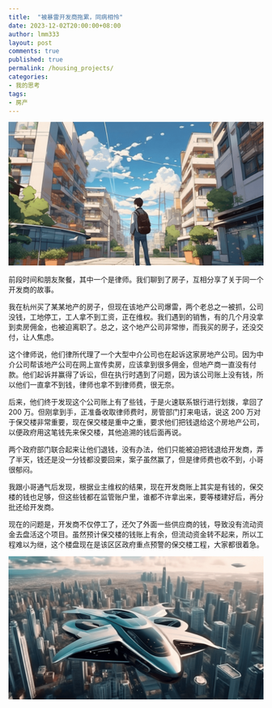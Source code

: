 ```yaml
---
title:  "被暴雷开发商拖累，同病相怜"
date: 2023-12-02T20:00:00+08:00
author: lmm333
layout: post
comments: true
published: true
permalink: /housing_projects/
categories:
- 我的思考
tags:
- 房产
---
```

![stand_on_street.png](../images/2023-12-02-housing_projects/stand_on_street.png)

前段时间和朋友聚餐，其中一个是律师。我们聊到了房子，互相分享了关于同一个开发商的故事。

<!--more-->

我在杭州买了某某地产的房子，但现在该地产公司爆雷，两个老总之一被抓，公司没钱，工地停工，工人拿不到工资，正在维权。我们遇到的销售，有的几个月没拿到卖房佣金，也被迫离职了。总之，这个地产公司非常惨，而我买的房子，还没交付，让人焦虑。

这个律师说，他们律所代理了一个大型中介公司也在起诉这家房地产公司。因为中介公司帮该地产公司在网上宣传卖房，应该拿到很多佣金，但地产商一直没有付款。他们起诉并赢得了诉讼，但在执行时遇到了问题，因为该公司账上没有钱，所以他们一直拿不到钱，律师也拿不到律师费，很无奈。

后来，他们终于发现这个公司账上有了些钱，于是火速联系银行进行划拨，拿回了 200 万。但刚拿到手，正准备收取律师费时，房管部门打来电话，说这 200 万对于保交楼非常重要，现在保交楼是重中之重，要求他们把钱退给这个房地产公司，以便政府用这笔钱先来保交楼，其他追溯的钱后面再说。

两个政府部门联合起来让他们退钱，没有办法，他们只能被迫把钱退给开发商，弄了半天，钱还是没一分钱都没要回来，案子虽然赢了，但是律师费也收不到，小哥很郁闷。

我跟小哥通气后发现，根据业主维权的结果，现在开发商账上其实是有钱的，保交楼的钱也足够，但这些钱都在监管账户里，谁都不许拿出来，要等楼建好后，再分批还给开发商。

现在的问题是，开发商不仅停工了，还欠了外面一些供应商的钱，导致没有流动资金去盘活这个项目。虽然预计保交楼的钱账上有余，但流动资金转不起来，所以工程难以为继，这个楼盘现在是该区区政府重点预警的保交楼工程，大家都很着急。

![space_city.png](../images/2023-12-02-housing_projects/space_city.png)